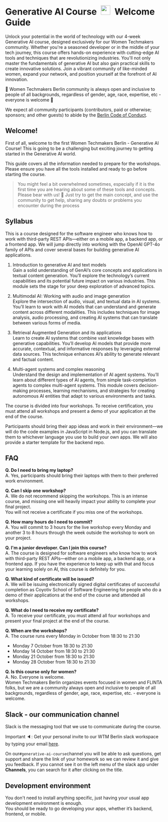 # Generative AI Course &nbsp;<img src="https://raw.githubusercontent.com/WTMBerlin/WTM-Website/master/img/favicons/favicon-32x32.png" alt="wtm-logo" width="30"/>&nbsp; Welcome Guide

Unlock your potential in the world of technology with our 4-week Generative AI course, designed exclusively for our Women Techmakers community. Whether you're a seasoned developer or in the middle of your tech journey, this course offers hands-on experience with cutting-edge AI tools and techniques that are revolutionizing industries. You'll not only master the fundamentals of generative AI but also gain practical skills to create innovative solutions. Join a vibrant community of like-minded women, expand your network, and position yourself at the forefront of AI innovation.

🖤 Women Techmakers Berlin community is always open and inclusive to people of all backgrounds, regardless of gender, age, race, expertise, etc - everyone is welcome 🖤

We expect all community participants (contributors, paid or otherwise; sponsors; and other guests) to abide by the [Berlin Code of Conduct](https://berlincodeofconduct.org/).


## Welcome!

First of all, welcome to the first Women Techmakers Berlin - Generative AI Course! This is going to be a challenging but exciting journey to getting started in the Generative AI world.

This guide covers all the information needed to prepare for the workshops. Please ensure you have all the tools installed and ready to go before starting the course.

> You might feel a bit overwhelmed sometimes, especially if it is the first time you are hearing about some of these tools and concepts. Please bear with us! :bear: Just try to get the main concept, and use the community to get help, sharing any doubts or problems you encounter during the process

## Syllabus

This is a course designed for the software engineer who knows how to work with third-party REST APIs—either on a mobile app, a backend app, or a frontend app. We will jump directly into working with the OpenAI GPT-4o family of APIs and cover several bases for building generative AI applications.

1. Introduction to generative AI and text models  
Gain a solid understanding of GenAI’s core concepts and applications in textual content generation. You’ll explore the technology’s current capabilities and its potential future impact on various industries. This module sets the stage for your deep exploration of advanced topics.

2. Multimodal AI: Working with audio and image generation  
Explore the intersection of audio, visual, and textual data in AI systems. You’ll learn to work with AI models that can understand and generate content across different modalities. This includes techniques for image analysis, audio processing, and creating AI systems that can translate between various forms of media.

3. Retrieval Augmented Generation and its applications  
Learn to create AI systems that combine vast knowledge bases with generative capabilities. You’ll develop AI models that provide more accurate, contextual, and informative responses by leveraging external data sources. This technique enhances AI’s ability to generate relevant and factual content.

4. Multi-agent systems and complex reasoning  
Understand the design and implementation of AI agent systems. You’ll learn about different types of AI agents, from simple task-completion agents to complex multi-agent systems. This module covers decision-making processes, learning mechanisms, and strategies for creating autonomous AI entities that adapt to various environments and tasks.

The course is divided into four workshops. To receive certification, you must attend all workshops and present a demo of your application at the end of the course.

Participants should bring their app ideas and work in their environment—we will do the code examples in JavaScript in Node.js, and you can translate them to whichever language you use to build your own apps. We will also provide a starter template for the backend repo.

## FAQ

**Q. Do I need to bring my laptop?**  
A. Yes, participants should bring their laptops with them to their preferred work environment.
 
**Q. Can I skip one workshop?**  
A. We do not recommend skipping the workshops. This is an intense course, and missing one will heavily impact your ability to complete your final project.  
You will not receive a certificate if you miss one of the workshops.

**Q. How many hours do I need to commit?**  
A. You will commit to 3 hours for the live workshop every Monday and another 3 to 8 hours through the week outside the workshop to work on your project.

**Q. I'm a junior developer. Can I join this course?**  
A. The course is designed for software engineers who know how to work with third-party REST APIs—either on a mobile app, a backend app, or a frontend app. If you have the experience to keep up with that and focus your learning solely on AI, this course is definitely for you.

**Q. What kind of certificate will be issued?**  
A. We will be issuing electronically signed digital certificates of successful completion as Coyotiv School of Software Engineering for people who do a demo of their applications at the end of the course and attended all workshops. 

**Q. What do I need to receive my certificate?**  
A. To receive your certificate, you must attend all four workshops and present your final project at the end of the course.

**Q. When are the workshops?**  
A. The course runs every Monday in October from 18:30 to 21:30
- Monday 7 October from 18:30 to 21:30
- Monday 14 October from 18:30 to 21:30
- Monday 21 October from 18:30 to 21:30
- Monday 28 October from 18:30 to 21:30

**Q. Is this course only for women?**  
A. No. Everyone is welcome.  
Women Techmakers Berlin organizes events focused in women and FLINTA folks, but we are a community always open and inclusive to people of all backgrounds, regardless of gender, age, race, expertise, etc. - everyone is welcome.


## Slack - our communication channel

Slack is the messaging tool that we use to communicate during the course.

Important :speaker:: Get your personal invite to our WTM Berlin slack workspace by typing your email [here](https://slack.wtm.berlin/).

On our`#generative-ai-course`channel you will be able to ask questions, get support and share the link of your homework so we can review it and give you feedback. If you cannot see it on the left menu of the slack app under **Channels**, you can search for it after clicking on the title.


## Development environment

You don't need to install anything specific, just having your usual app development environment is enough.  
You should be ready to go developing your apps, whether it’s backend, frontend, or mobile.
